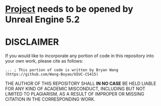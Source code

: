 # [Project](https://1drv.ms/u/s!ArdsyrFU79lCjNArUYBRp3GEVpTvFQ?e=c80te7) needs to be opened by Unreal Engine 5.2

# DISCLAIMER
If you would like to incorporate any portion of code in this repository into your own work, please cite as follows:

```
... ; This portion of code is written by Bryan Wang (https://github.com/Wang-Boyao/UIUC-CS415)
```

THE AUTHOR OF THIS REPOSITORY SHALL **IN NO CASE** BE HELD LIABLE FOR ANY KIND OF ACADEMIC MISCONDUCT, INCLUDING BUT NOT LIMITED TO PLAGIARISM, AS A RESULT OF IMPROPER OR MISSING CITATION IN THE CORRESPONDING WORK.
